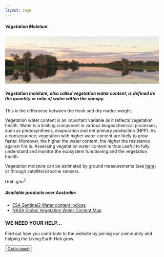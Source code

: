 ```yaml
---
layout: page
---
```


<!-- Content-section-start -->
<div class="container">
    <div class="row">
        <div class="col-12 mt-60">
            <h5 class="common-title">Vegetation Moisture</h5>
        </div>
        <div class="col-xs-12 col-sm-12 col-ms-9 col-lg-9 col-xl-9 col-xxl-9">
            <div class="common-image pb-5">
                <img src="/assets/img/australia/big/default.jpg" class="img-fluid" alt="">
            </div>
            <div>
                <h5 class="font-weight-bold">Vegetation moisture, also called vegetation water content, is defined as the quantity or ratio of water within the canopy.</h5>
                <div class="pt-4">
                    <p>This is the difference between the fresh and dry matter weight.</p>
                    <p>Vegetation water content is an important variable as it reflects vegetation health. Water is a limiting component in various biogeochemical processes, such as photosynthesis, evaporation and net primary production (NPP). As a consequence, vegetation with higher water content are likely to grow faster. Moreover, the higher the water content, the higher the resistance against fire is. Assessing vegetation water content is thus useful to fully understand and monitor the ecosystem functioning and the vegetation health.</p>
                    <p>Vegetation moisture can be estimated by ground measurements (see <a href="http://livingearth-online.stackstaging.com/wp/data/ground-measurements/technics/vegetation-moisture-ground-measurements/" target="_blank">here</a>) or through satellite/airborne sensors.</p>
                    <p>Unit: <i>g/m<sup>2</sup></i></p>
                </div>
            </div>
            <div class="py-5">
                <h5 class="font-weight-bold mb-4">Available products over Australia:</h5>
                <ul class="list-title">
                    <li class="list-item"><a href="http://livingearth-online.stackstaging.com/wp/data/remote-sensing-algorithms/vegetation-moisture-remote-sensing-algorithms/esa-sentinel-2-water-content-indices/">ESA Sentinel2 Water content indices</a></li>
                    <li class="list-item"><a href="http://livingearth-online.stackstaging.com/wp/data/remote-sensing-algorithms/vegetation-moisture-remote-sensing-algorithms/nasa-global-vegetation-water-content-map/">NASA Global Vegetation Water Content Map</a></li>
                </ul>
            </div>
        </div>
    </div>
</div>
<!-- Content-section-end -->

<!-- get-in-section-Start -->
<div class="container mb-100">
    <div class="get-in-section-main">
        <div class="get-in-section-dsc">
            <h3>WE NEED YOUR HELP&hellip;</h3>
            <p>Find out how you contribute to the website by joining our community and helping the Living Earth Hub grow.</p>
        </div>
        <button type="button"><a href="/contact/">Get in touch</a></button>
    </div>
</div>
<!-- get-in-section-End -->